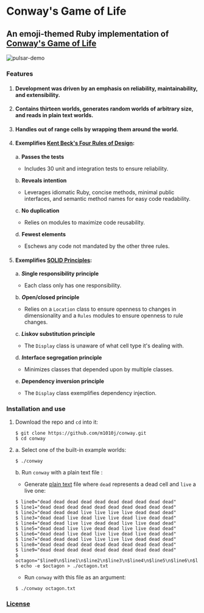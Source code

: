 # Conway's Game of Life

## An emoji-themed Ruby implementation of [Conway's Game of Life](https://en.wikipedia.org/wiki/Conway%27s_Game_of_Life)

![pulsar-demo](./media/pulsar-demo.gif 'Pulsar Demo')

### Features

1.  #### Development was driven by an emphasis on reliability, maintainability, and extensibility.

2.  #### Contains thirteen worlds, generates random worlds of arbitrary size, and reads in plain text worlds.

3.  #### Handles out of range cells by wrapping them around the world.

4.  #### Exemplifies [Kent Beck's Four Rules of Design](https://martinfowler.com/bliki/BeckDesignRules.html):

    a. **Passes the tests**

    * Includes 30 unit and integration tests to ensure reliability.

    b. **Reveals intention**

    * Leverages idiomatic Ruby, concise methods, minimal public interfaces, and semantic method names for easy code readability.

    c. **No duplication**

    * Relies on modules to maximize code reusability.

    d. **Fewest elements**

    * Eschews any code not mandated by the other three rules.

5.  #### Exemplifies [SOLID Principles](https://subvisual.co/blog/posts/19-solid-principles-in-ruby/):

    a. **<i>S</i>ingle responsibility principle**

    * Each class only has one responsibility.

    b. **<i>O</i>pen/closed principle**

    * Relies on a `Location` class to ensure openness to changes in dimensionality and a `Rules` modules to ensure openness to rule changes.

    c. **<i>L</i>iskov substitution principle**

    * The `Display` class is unaware of what cell type it's dealing with.

    d. **<i>I</i>nterface segregation principle**

    * Minimizes classes that depended upon by multiple classes.

    e. **<i>D</i>ependency inversion principle**

    * The `Display` class exemplifies dependency injection.

### Installation and use

1.  Download the repo and `cd` into it:
    ```console
    $ git clone https://github.com/m1010j/conway.git
    $ cd conway
    ```
2.  a. Select one of the built-in example worlds:

    ```console
    $ ./conway
    ```

    b. Run `conway` with a plain text file :

    * Generate [plain text](./octagon.txt) file where `dead` represents a dead cell and `live` a live one:

    ```console
    $ line0="dead dead dead dead dead dead dead dead dead dead"
    $ line1="dead dead dead dead dead dead dead dead dead dead"
    $ line2="dead dead dead live live live live dead dead dead"
    $ line3="dead dead live dead live live dead live dead dead"
    $ line4="dead dead live live dead dead live live dead dead"
    $ line5="dead dead live live dead dead live live dead dead"
    $ line6="dead dead live dead live live dead live dead dead"
    $ line7="dead dead dead live live live live dead dead dead"
    $ line8="dead dead dead dead dead dead dead dead dead dead"
    $ line9="dead dead dead dead dead dead dead dead dead dead"
    $ octagon="$line0\n$line1\n$line2\n$line3\n$line4\n$line5\n$line6\n$line7\n$line8\n$line9"
    $ echo -e $octagon > ./octagon.txt
    ```

    * Run `conway` with this file as an argument:

    ```console
    $ ./conway octagon.txt
    ```

### [License](./LICENSE)
